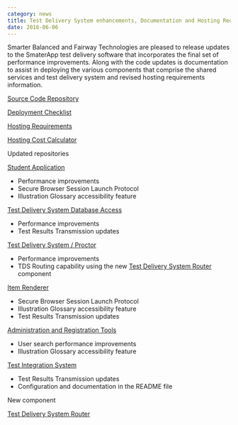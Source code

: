 ```yaml
---
category: news
title: Test Delivery System enhancements, Documentation and Hosting Requirements
date: 2016-06-06
---
```

Smarter Balanced and Fairway Technologies are pleased to release updates to the SmaterApp test delivery software that incorporates the final set of performance improvements.  Along with the code updates is documentation to assist in deploying the various components that comprise the shared services and test delivery system and revised hosting requirements information.

[Source Code Repository](http://www.smarterapp.org/source.html)

[Deployment Checklist](http://www.smarterapp.org/deployment/checklist/index.html)

[Hosting Requirements](http://www.smarterapp.org/documents/Smarter_Balanced_Hosting_Requirements_V3.pdf)

[Hosting Cost Calculator](http://www.smarterapp.org/documents/Smarter_Balanced_Hosting_Requirements_Cost_Calculator.V3.xlsx)

Updated repositories

[Student Application](https://bitbucket.org/fwsbac/student_release)

* Performance improvements
* Secure Browser Session Launch Protocol
* Illustration Glossary accessibility feature

[Test Delivery System Database Access](https://bitbucket.org/fwsbac/tdsdll_release)

* Performance improvements
* Test Results Transmission updates

[Test Delivery System / Proctor](https://bitbucket.org/fwsbac/tds_release)

* Performance improvements
* TDS Routing capability using the new [Test Delivery System Router](https://bitbucket.org/fwsbac/tds-router) component

[Item Renderer](https://bitbucket.org/fwsbac/itemrenderer_release)

* Secure Browser Session Launch Protocol
* Illustration Glossary accessibility feature
* Test Results Transmission updates

[Administration and Registration Tools](https://bitbucket.org/fwsbac/adminandregtools_release)

* User search performance improvements
* Illustration Glossary accessibility feature

[Test Integration System](https://bitbucket.org/fwsbac/testintegrationsystem_release)

* Test Results Transmission updates
*  Configuration and documentation in the README file

New component

[Test Delivery System Router](https://bitbucket.org/fwsbac/tds-router)